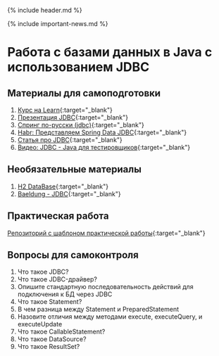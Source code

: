 {% include header.md %}

{% include important-news.md %}

Работа с базами данных в Java c использованием JDBC
===

Материалы для самоподготовки
---------------------
1. [Курс на Learn](https://learn.by/courses/course-v1:EPAM+JDBC_RD_BY+ext1/about){:target="_blank"}
1. [Презентация JDBC](./presentations/JDBC.pptx){:target="_blank"}
1. [Спринг по-русски (jdbc)](https://spring-projects.ru/guides/relational-data-access/){:target="_blank"}
1. [Habr: Представляем Spring Data JDBC](https://habr.com/ru/post/423697/){:target="_blank"}
1. [Статья про JDBC](https://javarush.ru/groups/posts/2172-jdbc-ili-s-chego-vsje-nachinaetsja){:target="_blank"}
1. [Видео: JDBC - Java для тестировщиков](https://www.youtube.com/watch?v=aje9gtFEyC4){:target="_blank"}

Необязательные материалы
---------------------
1. [H2 DataBase](https://ru.bmstu.wiki/H2_Database_Engine){:target="_blank"}
1. [Baeldung - JDBC](https://www.baeldung.com/spring-jdbc-jdbctemplate){:target="_blank"}

Практическая работа
---------------------
[Репозиторий с шаблоном практической работы](https://github.com/java-online-course/java-jdbc-template){:target="_blank"}

Вопросы для самоконтроля
---------------------
1. Что такое JDBC?
1. Что такое JDBC-драйвер?
1. Опишите стандартную последовательность действий для подключения к БД через JDBC
1. Что такое Statement?
1. В чем разница между Statement и PreparedStatement
1. Назовите отличия между методами execute, executeQuery, и executeUpdate
1. Что такое CallableStatement?
1. Что такое DataSource?
1. Что такое ResultSet?

